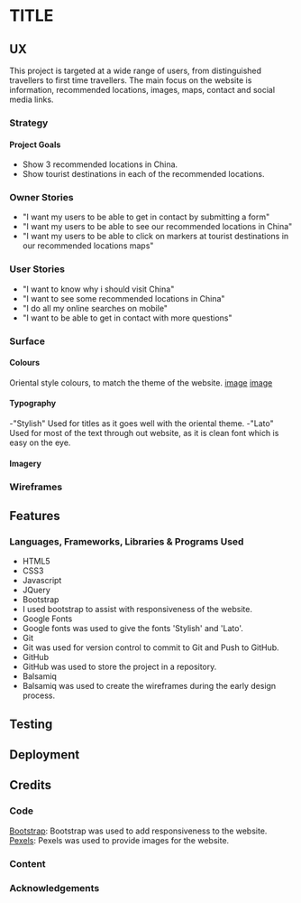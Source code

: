 # TITLE

## UX 
This project is targeted at a wide range of users, from distinguished travellers to first time travellers. The main focus on the website is information, recommended locations, images, maps, contact and social media links.

### Strategy

#### Project Goals
* Show 3 recommended locations in China.
* Show tourist destinations in each of the recommended locations.

### Owner Stories
* "I want my users to be able to get in contact by submitting a form"
* "I want my users to be able to see our recommended locations in China"
* "I want my users to be able to click on markers at tourist destinations in our recommended locations maps"

### User Stories
* "I want to know why i should visit China"
* "I want to see some recommended locations in China"
* "I do all my online searches on mobile"
* "I want to be able to get in contact with more questions"

### Surface

#### Colours
 Oriental style colours, to match the theme of the website.
 [image](assets/imges/#a61f0b.PNG)
 [image](assets/images/#f25b43.PNG)
#### Typography
-"Stylish" Used for titles as it goes well with the oriental theme.
-"Lato" Used for most of the text through out website, as it is clean font which is easy on the eye.
#### Imagery

### Wireframes

## Features 

### Languages, Frameworks, Libraries & Programs Used 
* HTML5
* CSS3
* Javascript
* JQuery
* Bootstrap
 * I used bootstrap to assist with responsiveness of the website.
* Google Fonts
 * Google fonts was used to give the fonts 'Stylish' and 'Lato'.
* Git
 * Git was used for version control to commit to Git and Push to GitHub.
* GitHub
 * GitHub was used to store the project in a repository.
* Balsamiq
 * Balsamiq was used to create the wireframes during the early design process.

 ## Testing

 ## Deployment

 ## Credits

 ### Code
 [Bootstrap](https://getbootstrap.com/docs/4.4/getting-started/introduction/): Bootstrap was used to add responsiveness to the website.
 [Pexels](https://www.pexels.com/): Pexels was used to provide images for the website.
 ### Content

 ### Acknowledgements